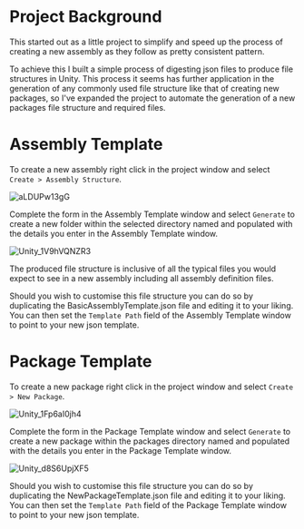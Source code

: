 # Project Background
This started out as a little project to simplify and speed up the process of creating a new assembly as they follow as pretty consistent pattern. 

To achieve this I built a simple process of digesting json files to produce file structures in Unity. This process it seems has further application in the generation of any commonly used file structure like that of creating new packages, so I've expanded the project to automate the generation of a new packages file structure and required files.

# Assembly Template
To create a new assembly right click in the project window and select `Create > Assembly Structure`.

![aLDUPw13gG](https://user-images.githubusercontent.com/4581647/219513182-effa0607-0ffb-4b86-88a1-9fd47172bf1b.png)

Complete the form in the Assembly Template window and select `Generate` to create a new folder within the selected directory named and populated with the details you enter in the Assembly Template window.

![Unity_1V9hVQNZR3](https://user-images.githubusercontent.com/4581647/219513782-28533047-0e59-42ef-a289-450ea2af98da.png)

The produced file structure is inclusive of all the typical files you would expect to see in a new assembly including all assembly definition files.

Should you wish to customise this file structure you can do so by duplicating the BasicAssemblyTemplate.json file and editing it to your liking. You can then set the `Template Path` field of the Assembly Template window to point to your new json template.

# Package Template
To create a new package right click in the project window and select `Create > New Package`.

![Unity_1Fp6aI0jh4](https://user-images.githubusercontent.com/4581647/219514581-65f16a2b-3284-4879-8e89-5669cc23328b.png)

Complete the form in the Package Template window and select `Generate` to create a new package within the packages directory named and populated with the details you enter in the Package Template window.

![Unity_d8S6UpjXF5](https://user-images.githubusercontent.com/4581647/219514874-838f323e-928c-42b1-bb2c-d433c274e8dc.png)

Should you wish to customise this file structure you can do so by duplicating the NewPackageTemplate.json file and editing it to your liking. You can then set the `Template Path` field of the Package Template window to point to your new json template.
